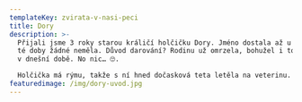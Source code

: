 ```yaml
---
templateKey: zvirata-v-nasi-peci
title: Dory
description: >-
  Přijali jsme 3 roky starou králičí holčičku Dory. Jméno dostala až u nás, do
  té doby žádné neměla. Důvod darování? Rodinu už omrzela, bohužel i to se děje
  v dnešní době. No nic… 🙄.

  Holčička má rýmu, takže s ní hned dočasková teta letěla na veterinu. Dostala kapičky, které musí dostávat 4x denně, tak holkám držte palce 🙏🏻. Snad se z toho brzy maličká dostane. Zatím se hodně bojí, je útočná, ale věříme, že i to se zlepší, až ji bude líp.
featuredimage: /img/dory-uvod.jpg
---
```

